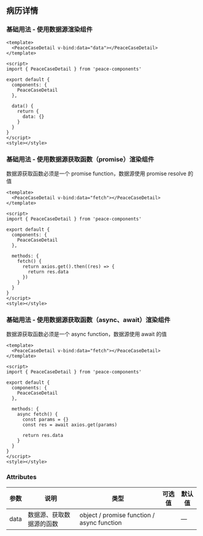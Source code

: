 ## 病历详情

### 基础用法 - 使用数据源渲染组件

```vue
<template>
  <PeaceCaseDetail v-bind:data="data"></PeaceCaseDetail>
</template>

<script>
import { PeaceCaseDetail } from 'peace-components'

export default {
  components: {
    PeaceCaseDetail
  },

  data() {
    return {
      data: {}
    }
  }
}
</script>
<style></style>
```

### 基础用法 - 使用数据源获取函数（promise）渲染组件

数据源获取函数必须是一个 promise function，数据源使用 promise resolve 的值

```vue
<template>
  <PeaceCaseDetail v-bind:data="fetch"></PeaceCaseDetail>
</template>

<script>
import { PeaceCaseDetail } from 'peace-components'

export default {
  components: {
    PeaceCaseDetail
  },

  methods: {
    fetch() {
      return axios.get().then((res) => {
        return res.data
      })
    }
  }
}
</script>
<style></style>
```

### 基础用法 - 使用数据源获取函数（async、await）渲染组件

数据源获取函数必须是一个 async function，数据源使用 await 的值

```vue
<template>
  <PeaceCaseDetail v-bind:data="fetch"></PeaceCaseDetail>
</template>

<script>
import { PeaceCaseDetail } from 'peace-components'

export default {
  components: {
    PeaceCaseDetail
  },

  methods: {
    async fetch() {
      const params = {}
      const res = await axios.get(params)

      return res.data
    }
  }
}
</script>
<style></style>
```

### Attributes

| 参数 | 说明                     | 类型                                       | 可选值 | 默认值 |
| ---- | ------------------------ | ------------------------------------------ | ------ | ------ |
| data | 数据源、获取数据源的函数 | object / promise function / async function |        | —      |

